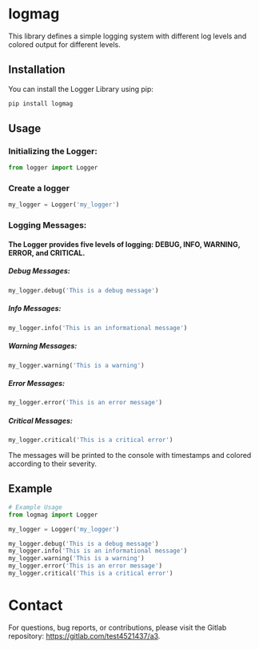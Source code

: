 # logmag

This library defines a simple logging system with different log levels and colored output for different levels. 


## Installation

You can install the Logger Library using pip:

```bash
pip install logmag
```

## Usage

### Initializing the Logger:
```python
from logger import Logger
```


### Create a logger
```python
my_logger = Logger('my_logger')
```

### Logging Messages:

#### The Logger provides five levels of logging: DEBUG, INFO, WARNING, ERROR, and CRITICAL.

##### Debug Messages:
```python
my_logger.debug('This is a debug message')
```

##### Info Messages:
```python
my_logger.info('This is an informational message')
```
##### Warning Messages:
```python
my_logger.warning('This is a warning')
```
##### Error Messages:
```python
my_logger.error('This is an error message')
```
##### Critical Messages:
```python
my_logger.critical('This is a critical error')
```
<p>The messages will be printed to the console with timestamps and colored according to their severity.</p>

## Example
```python
# Example Usage
from logmag import Logger

my_logger = Logger('my_logger')

my_logger.debug('This is a debug message')
my_logger.info('This is an informational message')
my_logger.warning('This is a warning')
my_logger.error('This is an error message')
my_logger.critical('This is a critical error')
```

# Contact

For questions, bug reports, or contributions, please visit the Gitlab repository: https://gitlab.com/test4521437/a3.